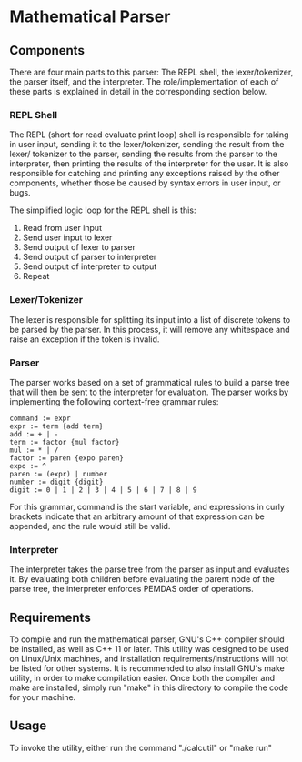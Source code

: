 # Mathematical Parser

## Components

There are four main parts to this parser: The REPL shell, the lexer/tokenizer, the parser itself, and the interpreter. The role/implementation of each of these parts is
explained in detail in the corresponding section below.

### REPL Shell

The REPL (short for read evaluate print loop) shell is responsible for taking in user input, sending it to the lexer/tokenizer, sending the result from the lexer/
tokenizer to the parser, sending the results from the parser to the interpreter, then printing the results of the interpreter for the user. It is also responsible for
catching and printing any exceptions raised by the other components, whether those be caused by syntax errors in user input, or bugs.

The simplified logic loop for the REPL shell is this:
1. Read from user input
2. Send user input to lexer
3. Send output of lexer to parser
4. Send output of parser to interpreter
5. Send output of interpreter to output
6. Repeat

### Lexer/Tokenizer

The lexer is responsible for splitting its input into a list of discrete tokens to be parsed by the parser. In this process, it will remove any whitespace and raise
an exception if the token is invalid.

### Parser

The parser works based on a set of grammatical rules to build a parse tree that will then be sent to the interpreter for evaluation. The parser works by implementing
the following context-free grammar rules:
```
command := expr
expr := term {add term}
add := + | -
term := factor {mul factor}
mul := * | /
factor := paren {expo paren}
expo := ^
paren := (expr) | number
number := digit {digit}
digit := 0 | 1 | 2 | 3 | 4 | 5 | 6 | 7 | 8 | 9
```
For this grammar, command is the start variable, and expressions in curly brackets indicate that an arbitrary amount of that expression can be appended, and the rule would
still be valid.

### Interpreter

The interpreter takes the parse tree from the parser as input and evaluates it. By evaluating both children before evaluating the parent node of the parse tree, the
interpreter enforces PEMDAS order of operations.

## Requirements

To compile and run the mathematical parser, GNU's C++ compiler should be installed, as well as C++ 11 or later. This utility was designed to be used on Linux/Unix machines,
and installation requirements/instructions will not be listed for other systems. It is recommended to also install GNU's make utility, in order to make compilation easier.
Once both the compiler and make are installed, simply run "make" in this directory to compile the code for your machine.

## Usage

To invoke the utility, either run the command "./calcutil" or "make run"